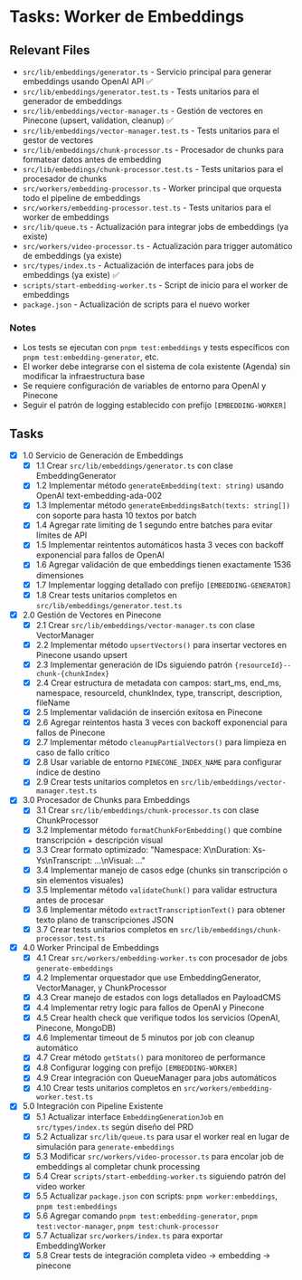 # Tasks: Worker de Embeddings

## Relevant Files

- `src/lib/embeddings/generator.ts` - Servicio principal para generar embeddings usando OpenAI API ✅
- `src/lib/embeddings/generator.test.ts` - Tests unitarios para el generador de embeddings
- `src/lib/embeddings/vector-manager.ts` - Gestión de vectores en Pinecone (upsert, validation, cleanup) ✅
- `src/lib/embeddings/vector-manager.test.ts` - Tests unitarios para el gestor de vectores
- `src/lib/embeddings/chunk-processor.ts` - Procesador de chunks para formatear datos antes de embedding
- `src/lib/embeddings/chunk-processor.test.ts` - Tests unitarios para el procesador de chunks
- `src/workers/embedding-processor.ts` - Worker principal que orquesta todo el pipeline de embeddings
- `src/workers/embedding-processor.test.ts` - Tests unitarios para el worker de embeddings
- `src/lib/queue.ts` - Actualización para integrar jobs de embeddings (ya existe)
- `src/workers/video-processor.ts` - Actualización para trigger automático de embeddings (ya existe)
- `src/types/index.ts` - Actualización de interfaces para jobs de embeddings (ya existe) ✅
- `scripts/start-embedding-worker.ts` - Script de inicio para el worker de embeddings
- `package.json` - Actualización de scripts para el nuevo worker

### Notes

- Los tests se ejecutan con `pnpm test:embeddings` y tests específicos con `pnpm test:embedding-generator`, etc.
- El worker debe integrarse con el sistema de cola existente (Agenda) sin modificar la infraestructura base
- Se requiere configuración de variables de entorno para OpenAI y Pinecone
- Seguir el patrón de logging establecido con prefijo `[EMBEDDING-WORKER]`

## Tasks

- [x] 1.0 Servicio de Generación de Embeddings
  - [x] 1.1 Crear `src/lib/embeddings/generator.ts` con clase EmbeddingGenerator
  - [x] 1.2 Implementar método `generateEmbedding(text: string)` usando OpenAI text-embedding-ada-002
  - [x] 1.3 Implementar método `generateEmbeddingsBatch(texts: string[])` con soporte para hasta 10 textos por batch
  - [x] 1.4 Agregar rate limiting de 1 segundo entre batches para evitar límites de API
  - [x] 1.5 Implementar reintentos automáticos hasta 3 veces con backoff exponencial para fallos de OpenAI
  - [x] 1.6 Agregar validación de que embeddings tienen exactamente 1536 dimensiones
  - [x] 1.7 Implementar logging detallado con prefijo `[EMBEDDING-GENERATOR]`
  - [x] 1.8 Crear tests unitarios completos en `src/lib/embeddings/generator.test.ts`

- [x] 2.0 Gestión de Vectores en Pinecone
  - [x] 2.1 Crear `src/lib/embeddings/vector-manager.ts` con clase VectorManager
  - [x] 2.2 Implementar método `upsertVectors()` para insertar vectores en Pinecone usando upsert
  - [x] 2.3 Implementar generación de IDs siguiendo patrón `{resourceId}--chunk-{chunkIndex}`
  - [x] 2.4 Crear estructura de metadata con campos: start_ms, end_ms, namespace, resourceId, chunkIndex, type, transcript, description, fileName
  - [x] 2.5 Implementar validación de inserción exitosa en Pinecone
  - [x] 2.6 Agregar reintentos hasta 3 veces con backoff exponencial para fallos de Pinecone
  - [x] 2.7 Implementar método `cleanupPartialVectors()` para limpieza en caso de fallo crítico
  - [x] 2.8 Usar variable de entorno `PINECONE_INDEX_NAME` para configurar índice de destino
  - [x] 2.9 Crear tests unitarios completos en `src/lib/embeddings/vector-manager.test.ts`

- [x] 3.0 Procesador de Chunks para Embeddings
  - [x] 3.1 Crear `src/lib/embeddings/chunk-processor.ts` con clase ChunkProcessor
  - [x] 3.2 Implementar método `formatChunkForEmbedding()` que combine transcripción + descripción visual
  - [x] 3.3 Crear formato optimizado: "Namespace: X\nDuration: Xs-Ys\nTranscript: ...\nVisual: ..."
  - [x] 3.4 Implementar manejo de casos edge (chunks sin transcripción o sin elementos visuales)
  - [x] 3.5 Implementar método `validateChunk()` para validar estructura antes de procesar
  - [x] 3.6 Implementar método `extractTranscriptionText()` para obtener texto plano de transcripciones JSON
  - [x] 3.7 Crear tests unitarios completos en `src/lib/embeddings/chunk-processor.test.ts`

- [x] 4.0 Worker Principal de Embeddings
  - [x] 4.1 Crear `src/workers/embedding-worker.ts` con procesador de jobs `generate-embeddings`
  - [x] 4.2 Implementar orquestador que use EmbeddingGenerator, VectorManager, y ChunkProcessor
  - [x] 4.3 Crear manejo de estados con logs detallados en PayloadCMS
  - [x] 4.4 Implementar retry logic para fallos de OpenAI y Pinecone
  - [x] 4.5 Crear health check que verifique todos los servicios (OpenAI, Pinecone, MongoDB)
  - [x] 4.6 Implementar timeout de 5 minutos por job con cleanup automático
  - [x] 4.7 Crear método `getStats()` para monitoreo de performance
  - [x] 4.8 Configurar logging con prefijo `[EMBEDDING-WORKER]`
  - [x] 4.9 Crear integración con QueueManager para jobs automáticos
  - [x] 4.10 Crear tests unitarios completos en `src/workers/embedding-worker.test.ts`

- [x] 5.0 Integración con Pipeline Existente
  - [x] 5.1 Actualizar interface `EmbeddingGenerationJob` en `src/types/index.ts` según diseño del PRD
  - [x] 5.2 Actualizar `src/lib/queue.ts` para usar el worker real en lugar de simulación para `generate-embeddings`
  - [x] 5.3 Modificar `src/workers/video-processor.ts` para encolar job de embeddings al completar chunk processing
  - [x] 5.4 Crear `scripts/start-embedding-worker.ts` siguiendo patrón del video worker
  - [x] 5.5 Actualizar `package.json` con scripts: `pnpm worker:embeddings`, `pnpm test:embeddings`
  - [x] 5.6 Agregar comando `pnpm test:embedding-generator`, `pnpm test:vector-manager`, `pnpm test:chunk-processor`
  - [x] 5.7 Actualizar `src/workers/index.ts` para exportar EmbeddingWorker
  - [x] 5.8 Crear tests de integración completa video → embedding → pinecone 